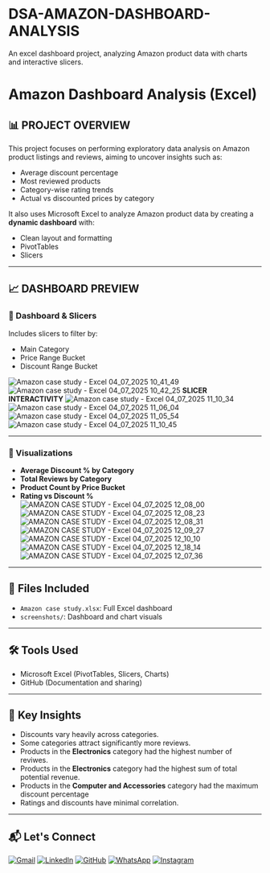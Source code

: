 # DSA-AMAZON-DASHBOARD-ANALYSIS
An excel dashboard project, analyzing Amazon product data with charts and interactive slicers.
# Amazon Dashboard Analysis (Excel)

## 📊 PROJECT OVERVIEW

This project focuses on performing exploratory data analysis on Amazon product listings and reviews, aiming to uncover insights such as:
- Average discount percentage
- Most reviewed products
- Category-wise rating trends
- Actual vs discounted prices by category

It also uses Microsoft Excel to analyze Amazon product data by creating a **dynamic dashboard** with:
- Clean layout and formatting
- PivotTables
- Slicers

---

## 📈 DASHBOARD PREVIEW

### 🔹 Dashboard & Slicers

Includes slicers to filter by:
- Main Category
- Price Range Bucket
- Discount Range Bucket


![Amazon case study   - Excel 04_07_2025 10_41_49](https://github.com/user-attachments/assets/5dd0c33f-8c53-45e9-a7a5-3ff36612b86c)
![Amazon case study   - Excel 04_07_2025 10_42_25](https://github.com/user-attachments/assets/6de7cfb2-bccb-4faf-9ed9-58d5ee401fd5)
 **SLICER INTERACTIVITY**
![Amazon case study   - Excel 04_07_2025 11_10_34](https://github.com/user-attachments/assets/35181f7e-ad76-4b9f-9258-cdc3282cdae7)
![Amazon case study   - Excel 04_07_2025 11_06_04](https://github.com/user-attachments/assets/9c87a183-ea92-486d-a541-037ec2539afb)
![Amazon case study   - Excel 04_07_2025 11_05_54](https://github.com/user-attachments/assets/602e1a50-5615-47c8-902b-5b96d4ee01d7)
![Amazon case study   - Excel 04_07_2025 11_10_45](https://github.com/user-attachments/assets/bd143075-ec1d-4db9-bc91-e7a961b1ec03)

---

### 🔹 Visualizations

- **Average Discount % by Category**
- **Total Reviews by Category** 
- **Product Count by Price Bucket** 
- **Rating vs Discount %** 
![AMAZON CASE STUDY  - Excel 04_07_2025 12_08_00](https://github.com/user-attachments/assets/6fe5428b-0036-4777-96a4-6962e1b48d81)
![AMAZON CASE STUDY  - Excel 04_07_2025 12_08_23](https://github.com/user-attachments/assets/1bded125-d1a7-4ef4-a879-00b16ee35751)
![AMAZON CASE STUDY  - Excel 04_07_2025 12_08_31](https://github.com/user-attachments/assets/bc49ec1b-b033-4325-89d9-07f473c35b21)
![AMAZON CASE STUDY  - Excel 04_07_2025 12_09_27](https://github.com/user-attachments/assets/4dc2e95d-b4eb-4072-b2d3-4c09e09c81a1)
![AMAZON CASE STUDY  - Excel 04_07_2025 12_10_10](https://github.com/user-attachments/assets/ca6fbf55-3aa7-46de-9e14-035d384518c3)
![AMAZON CASE STUDY  - Excel 04_07_2025 12_18_14](https://github.com/user-attachments/assets/ed866fb8-98e7-4f05-9e50-dca9825185b6)
![AMAZON CASE STUDY  - Excel 04_07_2025 12_07_36](https://github.com/user-attachments/assets/8dac8705-01fc-430b-a3f2-ed896764d16f)

---

## 📂 Files Included

- `Amazon case study.xlsx`: Full Excel dashboard
- `screenshots/`: Dashboard and chart visuals

---

## 🛠️ Tools Used

- Microsoft Excel (PivotTables, Slicers, Charts)
- GitHub (Documentation and sharing)

---

## 🧠 Key Insights

- Discounts vary heavily across categories.
- Some categories attract significantly more reviews.
- Products in the **Electronics** category had the highest number of reviwes.
- Products in the **Electronics** category had the highest sum of total potential revenue.
- Products in the **Computer and Accessories** category had the maximum discount percentage
- Ratings and discounts have minimal correlation.

---



## 📬 Let's Connect

[![Gmail](https://img.shields.io/badge/Gmail-D14836?style=flat&logo=gmail&logoColor=white)](mailto:deoverse@gmail.com)
[![LinkedIn](https://img.shields.io/badge/LinkedIn-0077B5?style=flat&logo=linkedin&logoColor=white)](https://www.linkedin.com/in/david-ogunbote-00339527a)
[![GitHub](https://img.shields.io/badge/GitHub-181717?style=flat&logo=github&logoColor=white)](https://github.com/DEO0-1)
[![WhatsApp](https://img.shields.io/badge/WhatsApp-25D366?style=flat&logo=whatsapp&logoColor=white)](https://wa.me/2348144045320)
[![Instagram](https://img.shields.io/badge/Instagram-E4405F?style=flat&logo=instagram&logoColor=white)](https://www.instagram.com/davideniolaogunbot)


